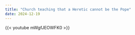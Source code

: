 ```yaml
---
title: "Church teaching that a Heretic cannot be the Pope"
date: 2024-12-19
---
```


{{< youtube mWgfJEOWFK0 >}}
